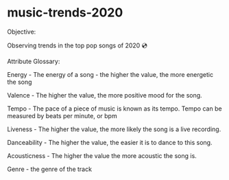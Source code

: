 # music-trends-2020

Objective:

Observing trends in the top pop songs of 2020 :cd:


Attribute Glossary:

Energy - The energy of a song - the higher the value, the more energetic the song

Valence - The higher the value, the more positive mood for the song.

Tempo - The pace of a piece of music is known as its tempo. Tempo can be measured by beats per minute, or bpm

Liveness - The higher the value, the more likely the song is a live recording.

Danceability - The higher the value, the easier it is to dance to this song.

Acousticness - The higher the value the more acoustic the song is.

Genre - the genre of the track